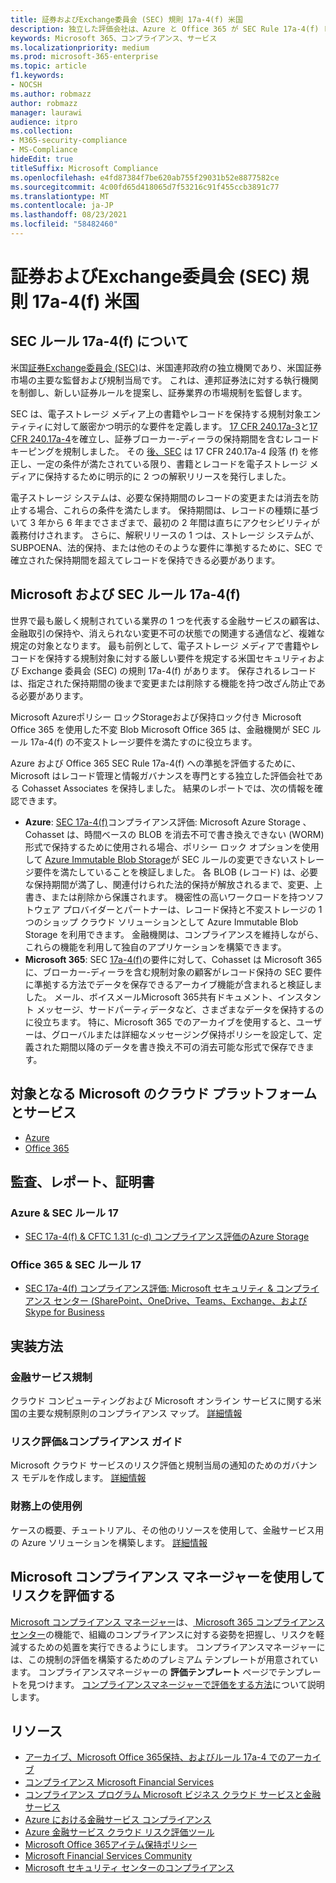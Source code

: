 ```yaml
---
title: 証券およびExchange委員会 (SEC) 規則 17a-4(f) 米国
description: 独立した評価会社は、Azure と Office 365 が SEC Rule 17a-4(f) レコードの保持と不変のストレージ要件を満たすのに役立つ可能性を検証しました。
keywords: Microsoft 365、コンプライアンス、サービス
ms.localizationpriority: medium
ms.prod: microsoft-365-enterprise
ms.topic: article
f1.keywords:
- NOCSH
ms.author: robmazz
author: robmazz
manager: laurawi
audience: itpro
ms.collection:
- M365-security-compliance
- MS-Compliance
hideEdit: true
titleSuffix: Microsoft Compliance
ms.openlocfilehash: e4fd87384f7be620ab755f29031b52e8877582ce
ms.sourcegitcommit: 4c00fd65d418065d7f53216c91f455ccb3891c77
ms.translationtype: MT
ms.contentlocale: ja-JP
ms.lasthandoff: 08/23/2021
ms.locfileid: "58482460"
---
```

# <a name="securities-and-exchange-commission-sec-rule-17a-4f-united-states"></a>証券およびExchange委員会 (SEC) 規則 17a-4(f) 米国

## <a name="about-sec-rule-17a-4f"></a>SEC ルール 17a-4(f) について

米国[証券Exchange委員会 (SEC)](https://www.sec.gov/)は、米国連邦政府の独立機関であり、米国証券市場の主要な監督および規制当局です。 これは、連邦証券法に対する執行機関を制御し、新しい証券ルールを提案し、証券業界の市場規制を監督します。

SEC は、電子ストレージ メディア上の書籍やレコードを保持する規制対象エンティティに対して厳密かつ明示的な要件を定義します。 [17 CFR 240.17a-3](https://www.govinfo.gov/app/details/CFR-2012-title17-vol3/CFR-2012-title17-vol3-sec240-17a-3)と[17 CFR 240.17a-4](https://www.ecfr.gov/cgi-bin/text-idx?mc=true&node=pt17.4.240&rgn=div5#se17.4.240_117a_64)を確立し、証券ブローカー-ディーラの保持期間を含むレコードキーピングを規制しました。 その [後、SEC](https://www.sec.gov/rules/interp/34-47806.htm) は 17 CFR 240.17a-4 段落 (f) を修正し、一定の条件が満たされている限り、書籍とレコードを電子ストレージ メディアに保持するために明示的に 2 つの解釈リリースを発行しました。

電子ストレージ システムは、必要な保持期間のレコードの変更または消去を防止する場合、これらの条件を満たします。 保持期間は、レコードの種類に基づいて 3 年から 6 年までさまざまで、最初の 2 年間は直ちにアクセシビリティが義務付けされます。 さらに、解釈リリースの 1 つは、ストレージ システムが、SUBPOENA、法的保持、または他のそのような要件に準拠するために、SEC で確立された保持期間を超えてレコードを保持できる必要があります。

## <a name="microsoft-and-sec-rule-17a-4f"></a>Microsoft および SEC ルール 17a-4(f)

世界で最も厳しく規制されている業界の 1 つを代表する金融サービスの顧客は、金融取引の保持や、消えられない変更不可の状態での関連する通信など、複雑な規定の対象となります。 最も前例として、電子ストレージ メディアで書籍やレコードを保持する規制対象に対する厳しい要件を規定する米国セキュリティおよび Exchange 委員会 (SEC) の規則 17a-4(f) があります。 保存されるレコードは、指定された保持期間の後まで変更または削除する機能を持つ改ざん防止である必要があります。

Microsoft Azureポリシー ロックStorageおよび保持ロック付き Microsoft Office 365 を使用した不変 Blob Microsoft Office 365 は、金融機関が SEC ルール 17a-4(f) の不変ストレージ要件を満たすのに役立ちます。

Azure および Office 365 SEC Rule 17a-4(f) への準拠を評価するために、Microsoft はレコード管理と情報ガバナンスを専門とする独立した評価会社である Cohasset Associates を保持しました。 結果のレポートでは、次の情報を確認できます。

- **Azure**: [SEC 17a-4(f)](https://servicetrust.microsoft.com/ViewPage/MSComplianceGuide?command=Download&downloadType=Document&downloadId=19b08fd4-d276-43e8-9461-715981d0ea20&docTab=4ce99610-c9c0-11e7-8c2c-f908a777fa4d_GRC_Assessment_Reports)コンプライアンス評価: Microsoft Azure Storage 、 Cohasset は、時間ベースの BLOB を消去不可で書き換えできない (WORM) 形式で保持するために使用される場合、ポリシー ロック オプションを使用して [Azure Immutable Blob Storage](/azure/storage/blobs/storage-blob-immutable-storage)が SEC ルールの変更できないストレージ要件を満たしていることを検証しました。 各 BLOB (レコード) は、必要な保持期間が満了し、関連付けられた法的保持が解放されるまで、変更、上書き、または削除から保護されます。 機密性の高いワークロードを持つソフトウェア プロバイダーとパートナーは、レコード保持と不変ストレージの 1 つのショップ クラウド ソリューションとして Azure Immutable Blob Storage を利用できます。 金融機関は、コンプライアンスを維持しながら、これらの機能を利用して独自のアプリケーションを構築できます。
- **Microsoft 365**: SEC [17a-4(f)](/microsoft-365/compliance/retention-regulatory-requirements#sec-17a-4f-finra-4511c-and-cftc-131c-d)の要件に対して、Cohasset は Microsoft 365 に、ブローカー-ディーラを含む規制対象の顧客がレコード保持の SEC 要件に準拠する方法でデータを保存できるアーカイブ機能が含まれると検証しました。 メール、ボイスメールMicrosoft 365共有ドキュメント、インスタント メッセージ、サードパーティデータなど、さまざまなデータを保持するのに役立ちます。 特に、Microsoft 365 でのアーカイブを使用すると、ユーザーは、グローバルまたは詳細なメッセージング保持ポリシーを設定して、定義された期間以降のデータを書き換え不可の消去可能な形式で保存できます。

## <a name="microsoft-in-scope-cloud-platforms--services"></a>対象となる Microsoft のクラウド プラットフォームとサービス

- [Azure](https://gallery.technet.microsoft.com/Overview-of-Azure-c1be3942)
- [Office 365](https://aka.ms/Office365ComplianceOfferings)

## <a name="audits-reports-and-certificates"></a>監査、レポート、証明書

### <a name="azure--sec-rule-17"></a>Azure & SEC ルール 17

- [SEC 17a-4(f) & CFTC 1.31 (c-d) コンプライアンス評価のAzure Storage](https://azure.microsoft.com/resources/azure-immutable-storage-assessment-for-sec-17a-4f-by-cohasset/)

### <a name="office-365--sec-rule-17"></a>Office 365 & SEC ルール 17

- [SEC 17a-4(f) コンプライアンス評価: Microsoft セキュリティ & コンプライアンス センター (SharePoint、OneDrive、Teams、Exchange、および Skype for Business](https://servicetrust.microsoft.com/ViewPage/TrustDocumentsV3?command=Download&downloadType=Document&downloadId=2dc92867-5f83-49d8-ad04-9e7295c9e40e&tab=7f51cb60-3d6c-11e9-b2af-7bb9f5d2d913&docTab=7f51cb60-3d6c-11e9-b2af-7bb9f5d2d913_FAQ_and_White_Papers)

## <a name="how-to-implement"></a>実装方法

### <a name="financial-services-regulation"></a>金融サービス規制

クラウド コンピューティングおよび Microsoft オンライン サービスに関する米国の主要な規制原則のコンプライアンス マップ。 [詳細情報](https://servicetrust.microsoft.com/ViewPage/TrustDocuments?command=Download&downloadType=Document&downloadId=5b483567-00b0-4d86-96ae-ee887dadb61c&docTab=6d000410-c9e9-11e7-9a91-892aae8839ad_Compliance_Guides)

### <a name="risk-assessment--compliance-guide"></a>リスク評価&コンプライアンス ガイド

Microsoft クラウド サービスのリスク評価と規制当局の通知のためのガバナンス モデルを作成します。 [詳細情報](https://servicetrust.microsoft.com/ViewPage/TrustDocuments?command=Download&downloadType=Document&downloadId=edee9b14-3661-4a16-ba83-c35caf672bd7&docTab=6d000410-c9e9-11e7-9a91-892aae8839ad_FAQ_and_White_Papers)

### <a name="financial-use-cases"></a>財務上の使用例

ケースの概要、チュートリアル、その他のリソースを使用して、金融サービス用の Azure ソリューションを構築します。 [詳細情報](/azure/industry/financial/)

## <a name="use-microsoft-compliance-manager-to-assess-your-risk"></a>Microsoft コンプライアンス マネージャーを使用してリスクを評価する

[Microsoft コンプライアンス マネージャー](/microsoft-365/compliance/compliance-manager)は、[ Microsoft 365 コンプライアンス センター](/microsoft-365/compliance/microsoft-365-compliance-center)の機能で、組織のコンプライアンスに対する姿勢を把握し、リスクを軽減するための処置を実行できるようにします。 コンプライアンスマネージャーには、この規制の評価を構築するためのプレミアム テンプレートが用意されています。 コンプライアンスマネージャーの **評価テンプレート** ページでテンプレートを見つけます。 [コンプライアンスマネージャーで評価をする方法](/microsoft-365/compliance/compliance-manager-assessments)について説明します。

## <a name="resources"></a>リソース

- [アーカイブ、Microsoft Office 365保持、およびルール 17a-4 でのアーカイブ](https://www.microsoft.com/microsoft-365/blog/2015/11/10/office-365-exchange-online-archiving-now-meets-sec-rule-17a-4-requirements/)
- [コンプライアンス Microsoft Financial Services](https://download.microsoft.com/download/6/4/7/64707E3E-6D3E-45D0-8207-A0EA3201B4A6/Microsoft%20Cloud%20-%20Financial%20Services%20Compliance%20Program%20\(Print\).pdf)
- [コンプライアンス プログラム Microsoft ビジネス クラウド サービスと金融サービス](https://servicetrust.microsoft.com/viewpage/financialservicesoverview)
- [Azure における金融サービス コンプライアンス](https://azure.microsoft.com/resources/videos/azurecon-2015-financial-services-compliance-in-azure/)
- [Azure 金融サービス クラウド リスク評価ツール](https://servicetrust.microsoft.com/ViewPage/FFIECBlueprint?command=Download&downloadType=Document&downloadId=079a1973-711a-428f-9312-9ddd290cff7b&docTab=c726d5c0-2d1e-11e8-a485-57140ec19669_PaaS)
- [Microsoft Office 365アイテム保持ポリシー](/office365/securitycompliance/retention-policies)
- [Microsoft Financial Services Community](https://techcommunity.microsoft.com/t5/financial-services/ct-p/FinancialServices)
- [Microsoft セキュリティ センターのコンプライアンス](https://www.microsoft.com/trust-center/compliance/compliance-overview)
